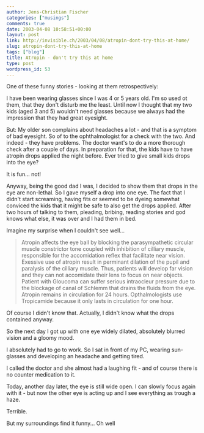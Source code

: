 ```yaml
---
author: Jens-Christian Fischer
categories: ["musings"]
comments: true
date: 2003-04-08 10:58:51+00:00
layout: post
link: http://invisible.ch/2003/04/08/atropin-dont-try-this-at-home/
slug: atropin-dont-try-this-at-home
tags: ["blog"]
title: Atropin - don't try this at home
type: post
wordpress_id: 53
---
```


One of these funny stories - looking at them retrospectively:

I have been wearing glasses since I was 4 or 5 years old. I'm so used ot them, that they don't disturb me the least. Until now I thought that my two kids (aged 3 and 5) wouldn't need glasses because we always had the impression that they had great eyesight.

But: My older son complains about headaches a lot - and that is a symptom of bad eyesight. So of to the ophthalmologist for a check with the two. And indeed - they have problems. The doctor want's to do a more thorough check after a couple of days. In preparation for that, the kids have to have atropin drops applied the night before. Ever tried to give small kids drops into the eye?
<!-- more -->
It is fun... not!

Anyway, being the good dad I was, I decided to show them that drops in the eye are non-lethal. So I gave myself a drop into one eye. The fact that I didn't start screaming, having fits or seemed to be dyeing somewhat conviced the kids that it might be safe to also get the drops applied. After two hours of talking to them, pleading, bribing, reading stories and god knows what else, it was over and I had them in bed.

Imagine my surprise when I couldn't see well...



<blockquote>
Atropin affects the eye ball by blocking the parasympathetic circular muscle constrictor tone coupled with inhibition of cilliary muscle, responsible for the accomidation reflex that facilitate near vision. Exessive use of atropin result in perminant dilation of the pupil and paralysis of the cilliary muscle. Thus, patients will develop far vision and they can not accomidate their lens to focus on near objects. Patient with Gloucoma can suffer serious intraocleur pressure due to the blockage of canal of Schlemm that drains the fluids from the eye. 
Atropin remains in circulation for 24 hours. Opthalmologists use 
Tropicamide because it only lasts in circulation for one hour.
</blockquote>



Of course I didn't know that. Actually, I didn't know what the drops contained anyway.

So the next day I got up with one eye widely dilated, absolutely blurred vision and a gloomy mood. 

I absolutely had to go to work. So I sat in front of my PC, wearing sun-glasses and developing an headache and getting tired.

I called the doctor and she almost had a laughing fit - and of course there is no counter medication to it.

Today, another day later, the eye is still wide open. I can slowly focus again with it - but now the other eye is acting up and I see everything as trough a haze.

Terrible.

But my surroundings find it funny... Oh well
